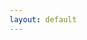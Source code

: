 ```yaml
---
layout: default
---
```


<a class="fa fa-twitter" href="https://twitter.com/zkiziltoprak"></a>               <br />
<a class="fa fa-github" href="https://github.com/zafatar"></a>                      <br />
<a class="fa fa-linkedin" href="https://www.linkedin.com/in/zaferkiziltoprak/"></a> <br />
<a class="fa fa-instagram" href="https://www.instagram.com/zaferkiziltoprak"></a>   <br />
<a class="fa fa-lastfm" href="https://last.fm/user/zafatar"></a>
